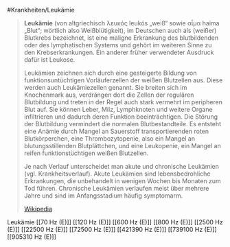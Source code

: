 #Krankheiten/Leukämie

> **Leukämie** (von altgriechisch λευκός leukós „weiß“ sowie αἷμα haima „Blut“; wörtlich also Weißblütigkeit), im Deutschen auch als (weißer) Blutkrebs bezeichnet, ist eine maligne Erkrankung des blutbildenden oder des lymphatischen Systems und gehört im weiteren Sinne zu den Krebserkrankungen. Ein anderer früher verwendeter Ausdruck dafür ist Leukose.
>
> Leukämien zeichnen sich durch eine gesteigerte Bildung von funktionsuntüchtigen Vorläuferzellen der weißen Blutzellen aus. Diese werden auch Leukämiezellen genannt. Sie breiten sich im Knochenmark aus, verdrängen dort die Zellen der regulären Blutbildung und treten in der Regel auch stark vermehrt im peripheren Blut auf. Sie können Leber, Milz, Lymphknoten und weitere Organe infiltrieren und dadurch deren Funktion beeinträchtigen. Die Störung der Blutbildung vermindert die normalen Blutbestandteile. Es entsteht eine Anämie durch Mangel an Sauerstoff transportierenden roten Blutkörperchen, eine Thrombozytopenie, also ein Mangel an blutungsstillenden Blutplättchen, und eine Leukopenie, ein Mangel an reifen funktionstüchtigen weißen Blutzellen.
>
> Je nach Verlauf unterscheidet man akute und chronische Leukämien (vgl. Krankheitsverlauf). Akute Leukämien sind lebensbedrohliche Erkrankungen, die unbehandelt in wenigen Wochen bis Monaten zum Tod führen. Chronische Leukämien verlaufen meist über mehrere Jahre und sind im Anfangsstadium häufig symptomarm.
>
> [Wikipedia](https://de.wikipedia.org/wiki/Leuk%C3%A4mie)

Leukämie
[[70 Hz (E)]]
[[120 Hz (E)]]
[[600 Hz (E)]]
[[800 Hz (E)]]
[[2500 Hz (E)]]
[[22500 Hz (E)]]
[[72500 Hz (E)]]
[[421390 Hz (E)]]
[[739100 Hz (E)]]
[[905310 Hz (E)]]